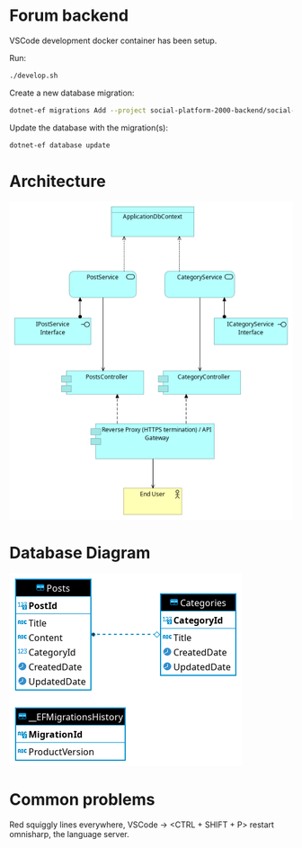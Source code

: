 # Forum backend

VSCode development docker container has been setup.

Run:
```bash
./develop.sh
```
Create a new database migration:
```bash
dotnet-ef migrations Add --project social-platform-2000-backend/social-platform-2000-backend.csproj -o DataAccessLayer/Migrations <name_of_migration>
```

Update the database with the migration(s):
```bash
dotnet-ef database update
```

# Architecture

![Architecture](documentation/architecture.png "Architecture")

# Database Diagram

![Database Diagram](documentation/db_diagram.png "Database Diagram")



# Common problems
Red squiggly lines everywhere, VSCode -> <CTRL + SHIFT + P> restart omnisharp, the language server.